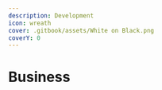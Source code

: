 ```yaml
---
description: Development
icon: wreath
cover: .gitbook/assets/White on Black.png
coverY: 0
---
```


# Business

